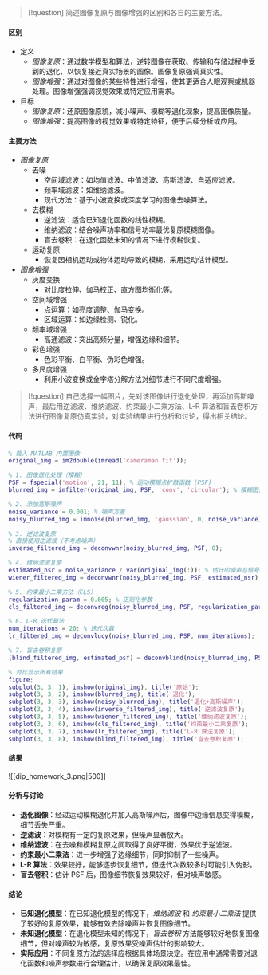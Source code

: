 > [!question] 简述图像复原与图像增强的区别和各自的主要方法。

#### 区别

- 定义
    - *图像复原*：通过数学模型和算法，逆转图像在获取、传输和存储过程中受到的退化，以恢复接近真实场景的图像。图像复原强调真实性。
    - *图像增强*：通过对图像的某些特性进行增强，使其更适合人眼观察或机器处理。图像增强强调视觉效果或特定应用需求。
- 目标
    - *图像复原*：还原图像原貌，减小噪声、模糊等退化现象，提高图像质量。
    - *图像增强*：提高图像的视觉效果或特定特征，便于后续分析或应用。

#### 主要方法

- *图像复原*
    - 去噪
        - 空间域滤波：如均值滤波、中值滤波、高斯滤波、自适应滤波。
        - 频率域滤波：如维纳滤波。
        - 现代方法：基于小波变换或深度学习的图像去噪算法。
    - 去模糊
        - 逆滤波：适合已知退化函数的线性模糊。
        - 维纳滤波：结合噪声功率和信号功率最优复原模糊图像。
        - 盲去卷积：在退化函数未知的情况下进行模糊恢复。
    - 运动复原
        - 恢复因相机运动或物体运动导致的模糊，采用运动估计模型。
- *图像增强*
    - 灰度变换
        - 对比度拉伸、伽马校正、直方图均衡化等。
    - 空间域增强
        - 点运算：如亮度调整、伽马变换。
        - 区域运算：如边缘检测、锐化。
    - 频率域增强
        - 高通滤波：突出高频分量，增强边缘和细节。
    - 彩色增强
        - 色彩平衡、白平衡、伪彩色增强。
    - 多尺度增强
        - 利用小波变换或金字塔分解方法对细节进行不同尺度增强。

> [!question] 自己选择一幅图片，先对该图像进行退化处理，再添加高斯噪声，最后用逆滤波、维纳滤波、约束最小二乘方法、L-R 算法和盲去卷积方法进行图像复原仿真实验，对实验结果进行分析和讨论，得出相关结论。

#### 代码

```MATLAB
% 载入 MATLAB 内置图像
original_img = im2double(imread('cameraman.tif'));

% 1. 图像退化处理（模糊）
PSF = fspecial('motion', 21, 11); % 运动模糊点扩散函数 (PSF)
blurred_img = imfilter(original_img, PSF, 'conv', 'circular'); % 模糊图像

% 2. 添加高斯噪声
noise_variance = 0.001; % 噪声方差
noisy_blurred_img = imnoise(blurred_img, 'gaussian', 0, noise_variance);

% 3. 逆滤波复原
% 直接使用逆滤波（不考虑噪声）
inverse_filtered_img = deconvwnr(noisy_blurred_img, PSF, 0);

% 4. 维纳滤波复原
estimated_nsr = noise_variance / var(original_img(:)); % 估计的噪声与信号比 (NSR)
wiener_filtered_img = deconvwnr(noisy_blurred_img, PSF, estimated_nsr);

% 5. 约束最小二乘方法（CLS）
regularization_param = 0.005; % 正则化参数
cls_filtered_img = deconvreg(noisy_blurred_img, PSF, regularization_param);

% 6. L-R 迭代算法
num_iterations = 20; % 迭代次数
lr_filtered_img = deconvlucy(noisy_blurred_img, PSF, num_iterations);

% 7. 盲去卷积复原
[blind_filtered_img, estimated_psf] = deconvblind(noisy_blurred_img, PSF, 10);

% 对比显示所有结果
figure;
subplot(3, 3, 1), imshow(original_img), title('原始');
subplot(3, 3, 2), imshow(blurred_img), title('退化');
subplot(3, 3, 3), imshow(noisy_blurred_img), title('退化+高斯噪声');
subplot(3, 3, 4), imshow(inverse_filtered_img), title('逆滤波复原');
subplot(3, 3, 5), imshow(wiener_filtered_img), title('维纳滤波复原');
subplot(3, 3, 6), imshow(cls_filtered_img), title('约束最小二乘复原');
subplot(3, 3, 7), imshow(lr_filtered_img), title('L-R 算法复原');
subplot(3, 3, 8), imshow(blind_filtered_img), title('盲去卷积复原');
```

#### 结果

![[dip_homework_3.png|500]]

#### 分析与讨论

- **退化图像**：经过运动模糊退化并加入高斯噪声后，图像中边缘信息变得模糊，细节丢失严重。
- **逆滤波**：对模糊有一定的复原效果，但噪声显著放大。
- **维纳滤波**：在去噪和模糊复原之间取得了良好平衡，效果优于逆滤波。
- **约束最小二乘法**：进一步增强了边缘细节，同时抑制了一些噪声。
- **L-R 算法**：效果较好，能够逐步恢复细节，但迭代次数较多时可能引入伪影。
- **盲去卷积**：估计 PSF 后，图像细节恢复效果较好，但对噪声敏感。

#### 结论

- **已知退化模型**：在已知退化模型的情况下，*维纳滤波* 和 *约束最小二乘法* 提供了较好的复原效果，能够有效去除噪声并恢复图像细节。
- **未知退化模型**：在退化模型未知的情况下，*盲去卷积* 方法能够较好地恢复图像细节，但对噪声较为敏感，复原效果受噪声估计的影响较大。
- **实际应用**：不同复原方法的选择应根据具体场景决定。在应用中通常需要对退化函数和噪声参数进行合理估计，以确保复原效果最佳。

